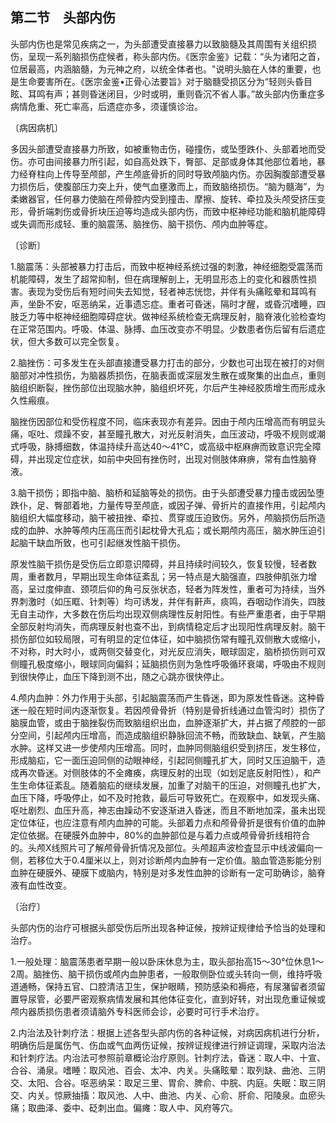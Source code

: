 ## 第二节　头部内伤

头部内伤也是常见疾病之一，为头部遭受直接暴力以致脑髓及其周围有关组织损伤，呈现一系列脑损伤症候者，称头部内伤。《医宗金鉴》记载：“头为诸阳之首，位居最高，内涵脑髓，为元神之府，以统全体者也。"说明头脑在人体的重要，也是生命要害所在。《医宗金鉴•正骨心法要旨》对于脑髓受损区分为“轻则头昏目眩、耳鸣有声；甚则昏迷闭目，少时或明，重则昏沉不省人事。”故头部内伤重症多病情危重、死亡率高，后遗症亦多，须谨慎诊治。

〔病因病机〕

多因头部遭受直接暴力所致，如被重物击伤，碰撞伤，或坠堕跌仆、头部着地而受伤。亦可由间接暴力所引起，如自高处跌下，臀部、足部或身体其他部位着地，暴力经脊柱向上传导至颅部，产生颅底骨折的同时导致颅脑内伤。亦因胸腹部遭受暴力损伤后，使腹部压力突上升，使气血壅激而上，而致脑络损伤。“脑为髓海”，为柔嫩器官，任何暴力使脑在颅骨腔内受到撞击、摩擦、旋转、牵拉及头颅受挤压变形，骨折端刺伤或骨折块压迫等均造成头部内伤，而致中枢神经功能和脑机能障碍或失调而形成轻、重的脑震荡、脑挫伤、脑干损伤、颅内血肿等症。

〔诊断〕

1.脑震荡：头部被暴力打击后，而致中枢神经系统过强的刺激，神经细胞受震荡而机能障碍，发生了超常抑制，但在病理解剖上，无明显形态上的变化和器质性损害。表现为受伤后有短时间失去知觉，轻者神志恍惚，并伴有头痛眩晕和耳鸣有声，坐卧不安，呕恶纳呆，近事遗忘症。重者可昏迷，隔时才醒，或昏沉嗜睡，四肢乏力等中枢神经细胞障碍症状。做神经系统检查无病理反射，脑脊液化验检查均在正常范围内。呼吸、体温、脉搏、血压改变亦不明显。少数患者伤后留有后遗症状，但大多数可以完全恢复。

2.脑挫伤：可多发生在头部直接遭受暴力打击的部分，少数也可出现在被打的对侧脑部对冲性损伤，为脑器质损伤，在脑表面或深层发生散在或聚集的出血点，重则脑组织断裂，挫伤部位出现脑水肿，脑组织坏死，尔后产生神经胶质增生而形成永久性瘢痕。

脑挫伤因部位和受伤程度不同，临床表现亦有差异。因由于颅内压增高而有明显头痛，呕吐、烦躁不安，甚至瞳孔散大，对光反射消失，血压波动，呼吸不规则或潮式呼吸，脉搏细数，体温持续升高达40～41℃，或高级中枢麻痹而致意识完全障碍，并出现定位症状，如前中央回有挫伤时，出现对侧肢体麻痹，常有血性脑脊液。

3.脑干损伤；即指中脑、脑桥和延脑等处的损伤。由于头部遭受暴力撞击或因坠堕跌仆，足、臀部着地，力量传导至颅底，或因子弹、骨折片的直接作用，引起颅内脑组织大幅度移动，脑干被扭挫、牵拉、贯穿或压迫致伤。另外，颅脑损伤后所造成的血肿、水肿等颅内压高压而引起枕骨大孔疝；或长期颅内高压，脑水肿压迫引起脑干缺血所致，也可引起继发性脑干损伤。

原发性脑干损伤是受伤后立即意识障碍，并且持续时间较久，恢复较慢，轻者数周，重者数月，早期出现生命体征紊乱；另一特点是大脑强直，四肢伸肌张力增高，呈过度伸直、颈项后仰的角弓反张状态，轻者为阵发性，重者可为持续，当外界刺激时（如压眶、针刺等）均可诱发，并伴有鼾声，痰鸣，吞咽动作消失，四肢无自主动作，大多数在伤后均出现双侧病理性反射阳性。有些严重患者，由于早期全部反射均消失，而病理反射也查不出，到病情稳定后才出现阳性病理反射。脑干损伤部位如较局限，可有明显的定位体征，如中脑损伤常有瞳孔双侧散大或缩小，不对称，时大时小，或两侧交替变化，对光反应消失，眼球固定，脑桥损伤则可双侧瞳孔极度缩小，眼球同向偏斜；延脑损伤则为急性呼吸循环衰竭，呼吸由不规则到很快停止，血压下降到测不出，随之心跳亦很快停止。

4.颅内血肿：外力作用于头部，引起脑震荡而产生昏迷，即为原发性昏迷。这种昏迷一般在短时间内逐渐恢复。若因颅骨骨折（特别是骨折线通过血管沟时）损伤了脑膜血管，或由于脑挫裂伤而致脑组织出血，血肿逐渐扩大，并占据了颅腔的一部分空间，引起颅内压增高，而造成脑组织静脉回流不畅，而致缺血、缺氧，产生脑水肿。这样又进一步使颅内压增高。同时，血肿同侧脑组织受到挤压，发生移位，形成脑疝，它一面压迫同侧的动眼神经，引起同侧瞳孔扩大，同时又压迫脑干，造成再次昏迷。对侧肢体的不全瘫痪，病理反射的出现（如划足底反射阳性），和产生生命体征紊乱。随着脑疝的继续发展，加重了对脑干的压迫，对侧瞳孔也扩大，血压下降，呼吸停止，如不及时抢救，最后可导致死亡。在观察中，如发现头痛、呕吐剧烈、血压升高，神志由躁动不安逐渐进入昏迷，而且不断地加深，虽未出现定位体征，也应注意有颅内血肿的可能。头部着力点和颅骨骨折是很有价值的血肿定位依据。在硬膜外血肿中，80%的血肿部位是与着力点或颅骨骨折线相符合的。头颅X线照片可了解颅骨骨折情况及部位。头颅超声波检査显示中线波偏向一侧，若移位大于0.4厘米以上，则对诊断颅内血肿有一定价值。脑血管造影能分别血肿在硬膜外、硬膜下或脑内，特别是对多发性血肿的诊断有一定可助确诊，脑脊液有血性改变。

〔治疗〕

头部内伤的治疗可根据头部受伤后所出现各种证候，按辨证规律给予恰当的处理和治疗。

1.一般处理：脑震荡患者早期一般以卧床休息为主，取头部抬高15〜30°位休息1〜2周。脑挫伤、脑干损伤或颅内血肿患者，一般取侧卧位或头转向一侧，维持呼吸道通畅，保持五官、口腔清洁卫生，保护眼睛，预防感染和褥疮，有尿潴留者须留置导尿管，必要严密观察病情发展和其他体征变化，直到好转，对出现危重证候或颅内器质损伤患者须请脑外专科医师会诊，必要时可行手术治疗。

2.内治法及针刺疗法：根据上述各型头部内伤的各种证候，对病因病机进行分析，明确伤后是属伤气、伤血或气血两伤证候，按辨证规律进行辨证调理，采取内治法和针刺疗法。内治法可参照前章概论治疗原则。针刺疗法，昏迷：取人中、十宣、合谷、涌泉。嗜睡：取风池、百会、太冲、内关。头痛眩晕：取列缺、曲池、三阴交、太阳、合谷。呕恶纳呆：取足三里、胃俞、脾俞、中脘、内庭。失眠：取三阴交、内关。惊厥抽搐：取风池、人中、曲池、内关、心俞、肝俞、阳陵泉。血瘀头痛；取曲泽、委中、砭刺出血。偏瘫：取人中、风府等穴。
